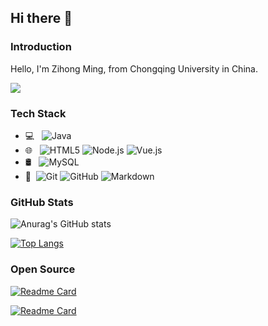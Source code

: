 ## Hi there 👋

### Introduction

Hello, I'm Zihong Ming, from Chongqing University in China.

![](https://komarev.com/ghpvc/?username=SealParadise&color=brightgreen)



### Tech Stack

- 💻 &#160; ![Java](https://img.shields.io/badge/-Java-333333?style=flat&logo=Java&logoColor=007396)
- 🌐 &#160; ![HTML5](https://img.shields.io/badge/-HTML5-333333?style=flat&logo=HTML5)
  ![Node.js](https://img.shields.io/badge/-Node.js-333333?style=flat&logo=node.js)
  ![Vue.js](https://img.shields.io/badge/-VueJS-333333?style=flat&logo=Vue.js)
- 🛢 &#160; ![MySQL](https://img.shields.io/badge/-MySQL-333333?style=flat&logo=mysql)
- 🔧 &#160;![Git](https://img.shields.io/badge/-Git-333333?style=flat&logo=git)
  ![GitHub](https://img.shields.io/badge/-GitHub-333333?style=flat&logo=github)
  ![Markdown](https://img.shields.io/badge/-Markdown-333333?style=flat&logo=markdown)



### GitHub Stats

![Anurag's GitHub stats](https://github-readme-stats.vercel.app/api?username=SealParadise&hide=prs,contribs&theme=solarized-light&show_icons=true)



[![Top Langs](https://github-readme-stats.vercel.app/api/top-langs/?username=SealParadise)](https://github.com/anuraghazra/github-readme-stats)



### Open Source

[![Readme Card](https://github-readme-stats.vercel.app/api/pin/?username=SealParadise&repo=Andrade-S-DES)](https://github.com/SealParadise/Andrade-S-DES)

[![Readme Card](https://github-readme-stats.vercel.app/api/pin/?username=SealParadise&repo=Andrade-S-AES)](https://github.com/SealParadise/Andrade-S-AES)
